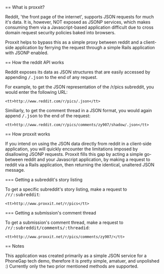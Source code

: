 == What is proxxit?

Reddit, 'the front page of the internet', supports JSON requests for much it's data. It is, however, NOT exposed as JSONP services, 
which makes consuming them via a Javascript-based application difficult due to cross domain request security policies baked into browsers.

Proxxit helps to bypass this as a simple proxy between reddit and a client-side application by ferrying the request through a simple Rails application
with JSONP enabled.

== How the reddit API works

Reddit exposes its data as JSON structures that are easily accessed by appending <tt>/.json</tt> to the end of any request.

For example, to get the JSON representation of the /r/pics subreddit, you would enter the following URL:

	<tt>http://www.reddit.com/r/pics/.json</tt>
	
Similiarly, to get the comment thread in a JSON format, you would again append <tt>/.json</tt> to the end of the request:

	<tt>http://www.reddit.com/r/pics/comments/zy907/shadow/.json</tt>
	
== How proxxit works

If you intend on using the JSON data directly from reddit in a client-side application, you will quickly encounter the limitations imposed by disallowing JSONP requests.
Proxxit fills this gap by acting a simple go-between reddit and your Javascript application, by making a request to reddit via a Rails application, then returning the 
identical, unaltered JSON message.

=== Getting a subreddit's story listing

To get a specific subreddit's story listing, make a request to <tt>/r/:subreddit</tt>:

	<tt>http://www.proxxit.net/r/pics</tt>
	
=== Getting a submission's comment thread

To get a submission's comment thread, make a request to <tt>/r/:subreddit/comments/:threadid</tt>:

	<tt>http://www.proxxit.net/r/pics/comments/zy907/</tt>

== Notes

This application was created primarily as a simple JSON service for a PhoneGap tech demo, therefore it is pretty simple, amatuer, and unpolished :) Currently only the two prior mentioned methods are supported.

